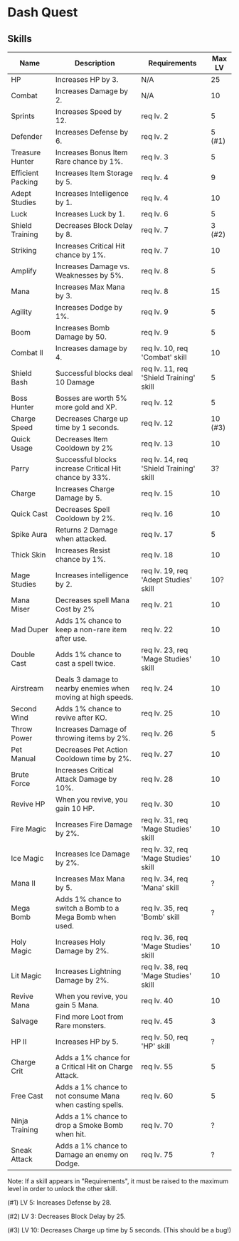 # Dash Quest

## Skills

Name             | Description                                                  | Requirements | Max LV
---------------- | ------------------------------------------------------------ | ------------ | ------
HP               | Increases HP by 3.                                           | N/A          | 25
Combat           | Increases Damage by 2.                                       | N/A          | 10
Sprints          | Increases Speed by 12.                                       | req lv. 2    | 5
Defender         | Increases Defense by 6.                                      | req lv. 2    | 5 (#1)
Treasure Hunter  | Increases Bonus Item Rare chance by 1%.                      | req lv. 3    | 5
Efficient Packing| Increases Item Storage by 5.                                 | req lv. 4    | 9
Adept Studies    | Increases Intelligence by 1.                                 | req lv. 4    | 10
Luck             | Increases Luck by 1.                                         | req lv. 6    | 5
Shield Training  | Decreases Block Delay by 8.                                  | req lv. 7    | 3 (#2)
Striking         | Increases Critical Hit chance by 1%.                         | req lv. 7    | 10
Amplify          | Increases Damage vs. Weaknesses by 5%.                       | req lv. 8    | 5
Mana             | Increases Max Mana by 3.                                     | req lv. 8    | 15
Agility          | Increases Dodge by 1%.                                       | req lv. 9    | 5
Boom             | Increases Bomb Damage by 50.                                 | req lv. 9    | 5
Combat II        | Increases damage by 4.                                       | req lv. 10, req 'Combat' skill | 10
Shield Bash      | Successful blocks deal 10 Damage                             | req lv. 11, req 'Shield Training' skill | 5
Boss Hunter      | Bosses are worth 5% more gold and XP.                        | req lv. 12   | 5
Charge Speed     | Decreases Charge up time by 1 seconds.                       | req lv. 12   | 10 (#3)
Quick Usage      | Decreases Item Cooldown by 2%                                | req lv. 13   | 10
Parry            | Successful blocks increase Critical Hit chance by 33%.       | req lv. 14, req 'Shield Training' skill | 3?
Charge           | Increases Charge Damage by 5.                                | req lv. 15   | 10
Quick Cast       | Decreases Spell Cooldown by 2%.                              | req lv. 16   | 10
Spike Aura       | Returns 2 Damage when attacked.                              | req lv. 17   | 5
Thick Skin       | Increases Resist chance by 1%.                               | req lv. 18   | 10
Mage Studies     | Increases intelligence by 2.                                 | req lv. 19, req 'Adept Studies' skill | 10?
Mana Miser       | Decreases spell Mana Cost by 2%                              | req lv. 21   | 10
Mad Duper        | Adds 1% chance to keep a non-rare item after use.            | req lv. 22   | 10
Double Cast      | Adds 1% chance to cast a spell twice.                        | req lv. 23, req 'Mage Studies' skill | 10
Airstream        | Deals 3 damage to nearby enemies when moving at high speeds. | req lv. 24   | 10
Second Wind      | Adds 1% chance to revive after KO.                           | req lv. 25   | 10
Throw Power      | Increases Damage of throwing items by 2%.                    | req lv. 26   | 5
Pet Manual       | Decreases Pet Action Cooldown time by 2%.                    | req lv. 27   | 10
Brute Force      | Increases Critical Attack Damage by 10%.                     | req lv. 28   | 10
Revive HP        | When you revive, you gain 10 HP.                             | req lv. 30   | 10
Fire Magic       | Increases Fire Damage by 2%.                                 | req lv. 31, req 'Mage Studies' skill | 10
Ice Magic        | Increases Ice Damage by 2%.                                  | req lv. 32, req 'Mage Studies' skill | 10
Mana II          | Increases Max Mana by 5.                                     | req lv. 34, req 'Mana' skill | ?
Mega Bomb        | Adds 1% chance to switch a Bomb to a Mega Bomb when used.    | req lv. 35, req 'Bomb' skill | ?
Holy Magic       | Increases Holy Damage by 2%.                                 | req lv. 36, req 'Mage Studies' skill | 10
Lit Magic        | Increases Lightning Damage by 2%.                            | req lv. 38, req 'Mage Studies' skill | 10
Revive Mana      | When you revive, you gain 5 Mana.                            | req lv. 40   | 10
Salvage          | Find more Loot from Rare monsters.                           | req lv. 45   | 3
HP II            | Increases HP by 5.                                           | req lv. 50, req 'HP' skill | ?
Charge Crit      | Adds a 1% chance for a Critical Hit on Charge Attack.        | req lv. 55   | 5
Free Cast        | Adds a 1% chance to not consume Mana when casting spells.    | req lv. 60   | 5
Ninja Training   | Adds a 1% chance to drop a Smoke Bomb when hit.              | req lv. 70   | ?
Sneak Attack     | Adds a 1% chance to Damage an enemy on Dodge.                | req lv. 75   | ?

Note:
If a skill appears in "Requirements", it must be raised to the maximum level in
order to unlock the other skill.

(#1) LV 5: Increases Defense by 28.

(#2) LV 3: Decreases Block Delay by 25.

(#3) LV 10: Decreases Charge up time by 5 seconds. (This should be a bug!)
